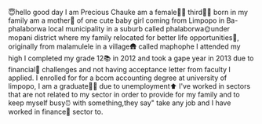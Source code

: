  😇hello good day
 I am Precious Chauke am a female🙎‍♀️
 third👩‍🍼 born in my family 
 am a mother🤰 of one cute baby girl
 coming from Limpopo in Ba-phalaborwa local municipality in a suburb called phalaborwa🌞under mopani district where my family relocated for better life opportunities💚,
originally from malamulele in a village🛖 called maphophe 
I attended my high
I completed my grade 12📚 in 2012 and took a gape year in 2013 due to financial💸 challenges and not having acceptance letter from faculty
I applied. I enrolled for for a bcom accounting degree at university of limpopo, I am a graduate👩‍🎓 
due to unemployment⬆️ I've worked in sectors that are not related to my sector in order to provide for my family and to keep myself busy⏰️ with something,they say" take any job  and I have worked in finance💸 sector to. 
